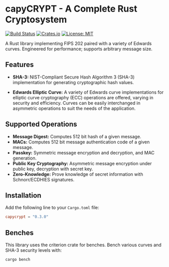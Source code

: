 # capyCRYPT - A Complete Rust Cryptosystem

[![Build Status](https://github.com/drcapybara/capyCRYPT-Rust/actions/workflows/rust.yml/badge.svg)](https://github.com/drcapybara/capyCRYPT-Rust/actions/workflows/rust.yml)
[![Crates.io](https://img.shields.io/crates/v/capycrypt?style=flat-square)](https://crates.io/crates/capycrypt)
[![License: MIT](https://img.shields.io/badge/License-MIT-yellow.svg)](https://github.com/auditless/cairo-template/blob/main/LICENSE) 

A Rust library implementing FIPS 202 paired with a variety of Edwards curves. Engineered for performance; supports arbitrary message size.

## Features
- **SHA-3:** NIST-Compliant Secure Hash Algorithm 3 (SHA-3) implementation for generating cryptographic hash values.

- **Edwards Elliptic Curve:** A variety of Edwards curve implementations for elliptic curve cryptography (ECC) operations are offered, varying in security and efficiency. Curves can be easily interchanged in asymmetric operations to suit the needs of the application.

## Supported Operations
- **Message Digest:** Computes 512 bit hash of a given message.
- **MACs:** Computes 512 bit message authentication code of a given message.
- **Passkey:** Symmetric message encryption and decryption, and MAC generation.
- **Public Key Cryptography:** Asymmetric message encryption under public key, decryption with secret key.
- **Zero-Knowledge:** Prove knowledge of secret information with Schnorr/ECDHIES signatures.

## Installation
Add the following line to your `Cargo.toml` file:

```toml
capycrypt = "0.3.0"
```

## Benches
This library uses the criterion crate for benches. Bench various curves and SHA-3 security levels with:
```bash
cargo bench
```
